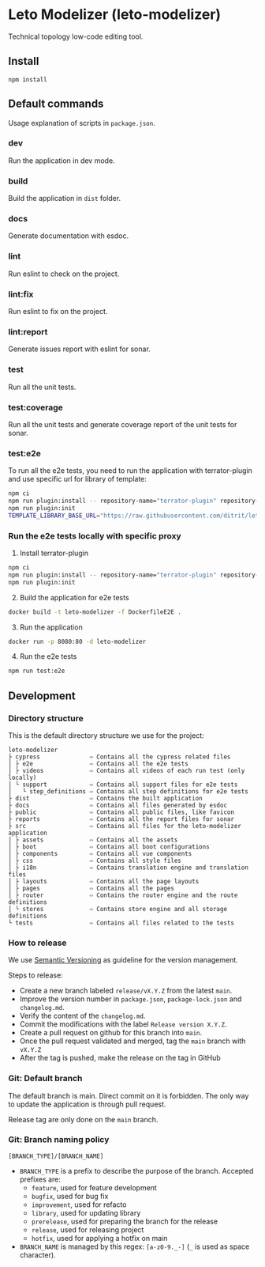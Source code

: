 # Leto Modelizer (leto-modelizer)

Technical topology low-code editing tool.

## Install

```
npm install
```

## Default commands

Usage explanation of scripts in `package.json`.

### dev

Run the application in dev mode.

### build

Build the application in `dist` folder.

### docs

Generate documentation with esdoc.

### lint

Run eslint to check on the project.

### lint:fix

Run eslint to fix on the project.

### lint:report

Generate issues report with eslint for sonar.

### test

Run all the unit tests.

### test:coverage

Run all the unit tests and generate coverage report of the unit tests for sonar.

### test:e2e

To run all the e2e tests, you need to run the application with terrator-plugin and use specific url for library of template:

```bash
npm ci
npm run plugin:install -- repository-name="terrator-plugin" repository-url="https://github.com/ditrit/terrator-plugin.git#0.1.12"
npm run plugin:init
TEMPLATE_LIBRARY_BASE_URL="https://raw.githubusercontent.com/ditrit/leto-modelizer-templates-library/leto-modelizer/e2e_test" npm run dev
```

### Run the e2e tests locally with specific proxy

1. Install terrator-plugin

```bash
npm ci
npm run plugin:install -- repository-name="terrator-plugin" repository-url="https://github.com/ditrit/terrator-plugin.git#0.1.12"
npm run plugin:init
```

2. Build the application for e2e tests

```bash
docker build -t leto-modelizer -f DockerfileE2E .
```

3. Run the application

```bash
docker run -p 8080:80 -d leto-modelizer
```

4. Run the e2e tests

```bash
npm run test:e2e
```

## Development

### Directory structure

This is the default directory structure we use for the project:

```
leto-modelizer
├ cypress              ⇨ Contains all the cypress related files
│ ├ e2e                ⇨ Contains all the e2e tests
│ ├ videos             ⇨ Contains all videos of each run test (only locally)
│ └ support            ⇨ Contains all support files for e2e tests
│   └ step_definitions ⇨ Contains all step definitions for e2e tests
├ dist                 ⇨ Contains the built application
├ docs                 ⇨ Contains all files generated by esdoc
├ public               ⇨ Contains all public files, like favicon
├ reports              ⇨ Contains all the report files for sonar
├ src                  ⇨ Contains all files for the leto-modelizer application
│ ├ assets             ⇨ Contains all the assets
│ ├ boot               ⇨ Contains all boot configurations
│ ├ components         ⇨ Contains all vue components
│ ├ css                ⇨ Contains all style files
│ ├ i18n               ⇨ Contains translation engine and translation files
│ ├ layouts            ⇨ Contains all the page layouts
│ ├ pages              ⇨ Contains all the pages
│ ├ router             ⇨ Contains the router engine and the route definitions
│ └ stores             ⇨ Contains store engine and all storage definitions
└ tests                ⇨ Contains all files related to the tests
```

### How to release

We use [Semantic Versioning](https://semver.org/spec/v2.0.0.html) as guideline for the version management.

Steps to release:
- Create a new branch labeled `release/vX.Y.Z` from the latest `main`.
- Improve the version number in `package.json`, `package-lock.json` and `changelog.md`.
- Verify the content of the `changelog.md`.
- Commit the modifications with the label `Release version X.Y.Z`.
- Create a pull request on github for this branch into `main`.
- Once the pull request validated and merged, tag the `main` branch with `vX.Y.Z`
- After the tag is pushed, make the release on the tag in GitHub

### Git: Default branch

The default branch is main. Direct commit on it is forbidden. The only way to update the application is through pull request.

Release tag are only done on the `main` branch.

### Git: Branch naming policy

`[BRANCH_TYPE]/[BRANCH_NAME]`

* `BRANCH_TYPE` is a prefix to describe the purpose of the branch. Accepted prefixes are:
    * `feature`, used for feature development
    * `bugfix`, used for bug fix
    * `improvement`, used for refacto
    * `library`, used for updating library
    * `prerelease`, used for preparing the branch for the release
    * `release`, used for releasing project
    * `hotfix`, used for applying a hotfix on main
* `BRANCH_NAME` is managed by this regex: `[a-z0-9._-]` (`_` is used as space character).
